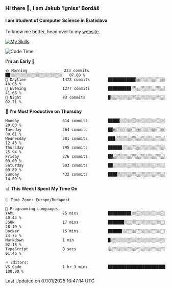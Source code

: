 ### Hi there 👋, I am Jakub 'igniss' Bordáš

#### I am Student of Computer Science in Bratislava
To know me better, head over to my [website](https://bordas.sk).

[![My Skills](https://skillicons.dev/icons?i=js,html,css,figma,svelte,java,kotlin,python,postgresql,typescript,nest,nodejs)](https://bordas.sk)


<!--START_SECTION:waka-->
![Code Time](http://img.shields.io/badge/Code%20Time-1%2C614%20hrs%2039%20mins-blue)

**I'm an Early 🐤** 

```text
🌞 Morning                233 commits         ██░░░░░░░░░░░░░░░░░░░░░░░   07.60 % 
🌆 Daytime                1472 commits        ████████████░░░░░░░░░░░░░   48.03 % 
🌃 Evening                1277 commits        ██████████░░░░░░░░░░░░░░░   41.66 % 
🌙 Night                  83 commits          █░░░░░░░░░░░░░░░░░░░░░░░░   02.71 % 
```
📅 **I'm Most Productive on Thursday** 

```text
Monday                   614 commits         █████░░░░░░░░░░░░░░░░░░░░   20.03 % 
Tuesday                  264 commits         ██░░░░░░░░░░░░░░░░░░░░░░░   08.61 % 
Wednesday                381 commits         ███░░░░░░░░░░░░░░░░░░░░░░   12.43 % 
Thursday                 795 commits         ██████░░░░░░░░░░░░░░░░░░░   25.94 % 
Friday                   276 commits         ██░░░░░░░░░░░░░░░░░░░░░░░   09.00 % 
Saturday                 303 commits         ██░░░░░░░░░░░░░░░░░░░░░░░   09.89 % 
Sunday                   432 commits         ████░░░░░░░░░░░░░░░░░░░░░   14.09 % 
```


📊 **This Week I Spent My Time On** 

```text
🕑︎ Time Zone: Europe/Budapest

💬 Programming Languages: 
YAML                     25 mins             ██████████░░░░░░░░░░░░░░░   40.44 % 
JSON                     17 mins             ███████░░░░░░░░░░░░░░░░░░   28.19 % 
Docker                   15 mins             ██████░░░░░░░░░░░░░░░░░░░   24.75 % 
Markdown                 1 min               █░░░░░░░░░░░░░░░░░░░░░░░░   02.18 % 
TypeScript               0 secs              ░░░░░░░░░░░░░░░░░░░░░░░░░   01.46 % 

🔥 Editors: 
VS Code                  1 hr 3 mins         █████████████████████████   100.00 % 
```


 Last Updated on 07/01/2025 10:47:14 UTC
<!--END_SECTION:waka-->
